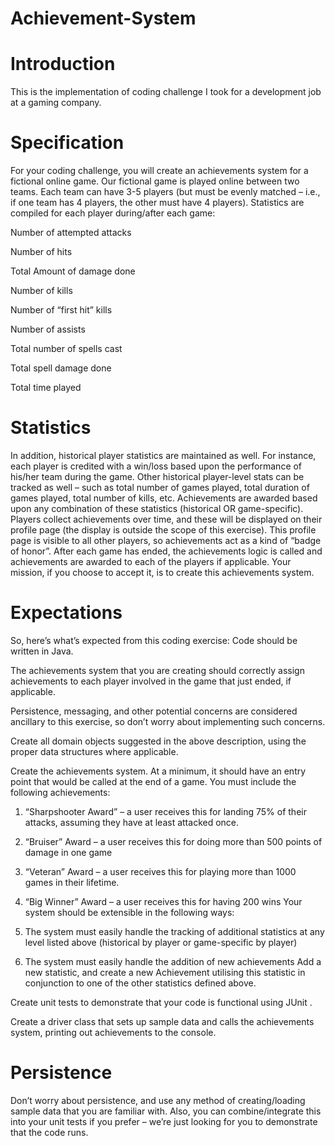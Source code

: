 # Achievement-System

# Introduction
This is the implementation of coding challenge I took for a development job at a gaming company. 

# Specification
For your coding challenge, you will create an achievements system for a fictional online game.
Our fictional game is played online between two teams. Each team can have 3-5 players (but must be evenly matched – i.e., if one team has 4 players, the other must have 4 players). Statistics are compiled for each player during/after each game:


Number of attempted attacks

Number of hits

Total Amount of damage done

Number of kills

Number of “first hit” kills

Number of assists

Total number of spells cast

Total spell damage done

Total time played

# Statistics
In addition, historical player statistics are maintained as well. For instance, each player is credited with a win/loss based upon the performance of his/her team during the game. Other historical player-level stats can be tracked as well – such as total number of games played, total duration of games played, total number of kills, etc.
Achievements are awarded based upon any combination of these statistics (historical OR game-specific). Players collect achievements over time, and these will be displayed on their profile page (the display is outside the scope of this exercise). This profile page is visible to all other players, so achievements act as a kind of “badge of honor”. After each game has ended, the achievements logic is called and achievements are awarded to each of the players if applicable.
Your mission, if you choose to accept it, is to create this achievements system.

# Expectations
So, here’s what’s expected from this coding exercise:
Code should be written in Java.

The achievements system that you are creating should correctly assign achievements to each player involved in the game that just ended, if applicable.

Persistence, messaging, and other potential concerns are considered ancillary to this exercise, so don’t worry about implementing such concerns.

Create all domain objects suggested in the above description, using the proper data structures where applicable.

Create the achievements system. At a minimum, it should have an entry point that would be called at the end of a game. You must include the following achievements:

1. “Sharpshooter Award” – a user receives this for landing 75% of their attacks, assuming they have at least attacked once.
2. “Bruiser” Award – a user receives this for doing more than 500 points of damage in one game
3. “Veteran” Award – a user receives this for playing more than 1000 games in their lifetime.
4. “Big Winner” Award – a user receives this for having 200 wins
Your system should be extensible in the following ways:

1. The system must easily handle the tracking of additional statistics at any level listed above (historical by player or game-specific by player)
2. The system must easily handle the addition of new achievements
Add a new statistic, and create a new Achievement utilising this statistic in conjunction to one of the other statistics defined above.

Create unit tests to demonstrate that your code is functional using JUnit .

Create a driver class that sets up sample data and calls the achievements system, printing out achievements to the console.


# Persistence
Don’t worry about persistence, and use any method of creating/loading sample data that you are familiar with. Also, you can combine/integrate this into your unit tests if you prefer – we’re just looking for you to demonstrate that the code runs.

